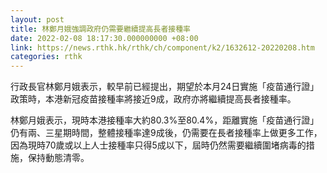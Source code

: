 ```yaml
---
layout: post
title: 林鄭月娥強調政府仍需要繼續提高長者接種率
date: 2022-02-08 18:17:30.000000000 +08:00
link: https://news.rthk.hk/rthk/ch/component/k2/1632612-20220208.htm
categories: rthk
---
```


行政長官林鄭月娥表示，較早前已經提出，期望於本月24日實施「疫苗通行證」政策時，本港新冠疫苗接種率將接近9成，政府亦將繼續提高長者接種率。

林鄭月娥表示，現時本港接種率大約80.3%至80.4%，距離實施「疫苗通行證」仍有兩、三星期時間，整體接種率達9成後，仍需要在長者接種率上做更多工作，因為現時70歲或以上人士接種率只得5成以下，屆時仍然需要繼續圍堵病毒的措施，保持動態清零。
